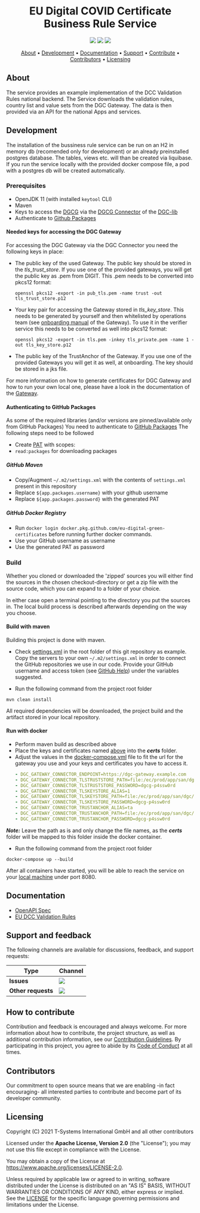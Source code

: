 <h1 align="center">
    EU Digital COVID Certificate Business Rule Service
</h1>

<p align="center">
    <a href="/../../commits/" title="Last Commit"><img src="https://img.shields.io/github/last-commit/eu-digital-green-certificates/dgca-businessrule-service?style=flat"></a>
    <a href="/../../issues" title="Open Issues"><img src="https://img.shields.io/github/issues/eu-digital-green-certificates/dgca-businessrule-service?style=flat"></a>
    <a href="./LICENSE" title="License"><img src="https://img.shields.io/badge/License-Apache%202.0-green.svg?style=flat"></a>
</p>

<p align="center">
  <a href="#about">About</a> •
  <a href="#development">Development</a> •
  <a href="#documentation">Documentation</a> •
  <a href="#support-and-feedback">Support</a> •
  <a href="#how-to-contribute">Contribute</a> •
  <a href="#contributors">Contributors</a> •
  <a href="#licensing">Licensing</a>
</p>

## About

The service provides an example implementation of the DCC Validation Rules national backend. The Service downloads the 
validation rules, country list and value sets from the DGC Gateway. The data is then provided via an API for the national 
Apps and services.

## Development

The installation of the bussiness rule service can be run on an H2 in memory db (recomended only for development) or an already preinstalled postgres database. The tables, views etc. will than be created via liquibase.
If you run the service locally with the provided docker compose file, a pod with a postgres db will be created automatically.

### Prerequisites

- OpenJDK 11 (with installed ```keytool``` CLI)
- Maven
- Keys to access the [DGCG](https://github.com/eu-digital-green-certificates/dgc-gateway) via the
  [DGCG Connector](https://github.com/eu-digital-green-certificates/dgc-lib) of the [DGC-lib](https://github.com/eu-digital-green-certificates/dgc-lib)
- Authenticate to [Github Packages](https://docs.github.com/en/packages/working-with-a-github-packages-registry/working-with-the-apache-maven-registry)

#### Needed keys for accessing the DGC Gateway
<p id="access-keys"></p>
For accessing the DGC Gateway via the DGC Connector you need the following keys in place:

- The public key of the used Gateway. The public key should be stored in the *tls_trust_store*. If you use one of the
  provided gateways, you will get the public key as .pem from DIGIT. This .pem needs to be converted into pkcs12 format:
  ````
  openssl pkcs12 -export -in pub_tls.pem -name trust -out tls_trust_store.p12
  ````
- Your key pair for accessing the Gateway stored in *tls_key_store*. This needs to be generated by yourself and then whitelisted by operations team (see [onboarding manual](https://github.com/eu-digital-green-certificates/dgc-participating-countries/blob/main/gateway/OnboardingChecklist.md) of the Gateway). To use it in the verifier service this needs to be converted as well into pkcs12 format:
  ````
  openssl pkcs12 -export -in tls.pem -inkey tls_private.pem -name 1 -out tls_key_store.p12
  ````

- The public key of the TrustAnchor of the Gateway. If you use one of the provided Gateways you will get it as well, at onboarding. The key should be stored in a jks file.

For more information on how to generate certificates for DGC Gateway and how to run your own local one, please have a look in the documentation of the [Gateway](https://github.com/eu-digital-green-certificates/dgc-gateway).


#### Authenticating to GitHub Packages

As some of the required libraries (and/or versions are pinned/available only from GitHub Packages) You need to authenticate
to [GitHub Packages](https://docs.github.com/en/packages/working-with-a-github-packages-registry/working-with-the-apache-maven-registry)
The following steps need to be followed

- Create [PAT](https://docs.github.com/en/github/authenticating-to-github/creating-a-personal-access-token) with scopes:
- `read:packages` for downloading packages

##### GitHub Maven

- Copy/Augment `~/.m2/settings.xml` with the contents of `settings.xml` present in this repository
- Replace `${app.packages.username}` with your github username
- Replace `${app.packages.password}` with the generated PAT

##### GitHub Docker Registry

- Run `docker login docker.pkg.github.com/eu-digital-green-certificates` before running further docker commands.
- Use your GitHub username as username
- Use the generated PAT as password


### Build

Whether you cloned or downloaded the 'zipped' sources you will either find the sources in the chosen checkout-directory
or get a zip file with the source code, which you can expand to a folder of your choice.

In either case open a terminal pointing to the directory you put the sources in. The local build process is described
afterwards depending on the way you choose.

#### Build with maven
Building this project is done with maven.

* Check [settings.xml](settings.xml) in the root folder of this git repository as example.  
  Copy the servers to your own `~/.m2/settings.xml` in order to connect the GitHub repositories we use in our code. Provide your GitHub username and access token (see [GitHub Help](https://docs.github.com/en/github/authenticating-to-github/creating-a-personal-access-token)) under the variables suggested.

* Run the following command from the project root folder
```shell
mvn clean install
```
All required dependencies will be downloaded, the project build and the artifact stored in your local repository.

#### Run with docker
* Perform maven build as described above
* Place the keys and certificates named [above](#access-keys) into the ***certs*** folder.
* Adjust the values in the [docker-compose.yml](docker-compose.yml) file to fit the url for the gateway you use and
  your keys and certificates you have to access it.
  ```yaml
  - DGC_GATEWAY_CONNECTOR_ENDPOINT=https://dgc-gateway.example.com
  - DGC_GATEWAY_CONNECTOR_TLSTRUSTSTORE_PATH=file:/ec/prod/app/san/dgc/tls_trust_store.p12
  - DGC_GATEWAY_CONNECTOR_TLSTRUSTSTORE_PASSWORD=dgcg-p4ssw0rd
  - DGC_GATEWAY_CONNECTOR_TLSKEYSTORE_ALIAS=1
  - DGC_GATEWAY_CONNECTOR_TLSKEYSTORE_PATH=file:/ec/prod/app/san/dgc/tls_key_store.p12
  - DGC_GATEWAY_CONNECTOR_TLSKEYSTORE_PASSWORD=dgcg-p4ssw0rd
  - DGC_GATEWAY_CONNECTOR_TRUSTANCHOR_ALIAS=ta
  - DGC_GATEWAY_CONNECTOR_TRUSTANCHOR_PATH=file:/ec/prod/app/san/dgc/trust_anchor.jks
  - DGC_GATEWAY_CONNECTOR_TRUSTANCHOR_PASSWORD=dgcg-p4ssw0rd
  ```
***Note:*** Leave the path as is and only change the file names, as the ***certs*** folder will be mapped to this folder inside the docker container.

* Run the following command from the project root folder

```shell
docker-compose up --build
```

After all containers have started, you will be able to reach the service on your [local machine](http://localhost:8080/api/docs) under port 8080.

## Documentation

* [OpenAPI Spec](https://eu-digital-green-certificates.github.io/dgca-businessrule-service/)
* [EU DCC Validation Rules](https://ec.europa.eu/health/document/download/b3833231-ebd7-4dad-871b-6a962b9b3c2d_en?filename=eu-dcc_validation-rules_en.pdf)

## Support and feedback

The following channels are available for discussions, feedback, and support requests:

| Type                     | Channel                                                |
| ------------------------ | ------------------------------------------------------ |
| **Issues**    | <a href="/../../issues" title="Open Issues"><img src="https://img.shields.io/github/issues/eu-digital-green-certificates/dgca-businessrule-service?style=flat"></a>  |
| **Other requests**    | <a href="mailto:opensource@telekom.de" title="Email DGC Team"><img src="https://img.shields.io/badge/email-DGC%20team-green?logo=mail.ru&style=flat-square&logoColor=white"></a>   |

## How to contribute

Contribution and feedback is encouraged and always welcome. For more information about how to contribute, the project structure, as well as additional contribution information, see our [Contribution Guidelines](./CONTRIBUTING.md). By participating in this project, you agree to abide by its [Code of Conduct](./CODE_OF_CONDUCT.md) at all times.

## Contributors

Our commitment to open source means that we are enabling -in fact encouraging- all interested parties to contribute and become part of its developer community.

## Licensing

Copyright (C) 2021 T-Systems International GmbH and all other contributors

Licensed under the **Apache License, Version 2.0** (the "License"); you may not use this file except in compliance with the License.

You may obtain a copy of the License at https://www.apache.org/licenses/LICENSE-2.0.

Unless required by applicable law or agreed to in writing, software distributed under the License is distributed on an "AS IS" BASIS, WITHOUT WARRANTIES OR CONDITIONS OF ANY KIND, either express or implied. See the [LICENSE](./LICENSE) for the specific language governing permissions and limitations under the License.
